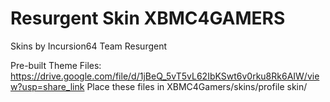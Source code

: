 # Resurgent Skin XBMC4GAMERS
 Skins by Incursion64 Team Resurgent

Pre-built Theme Files: https://drive.google.com/file/d/1jBeQ_5vT5vL62IbKSwt6v0rku8Rk6AIW/view?usp=share_link
Place these files in XBMC4Gamers/skins/profile skin/ 
